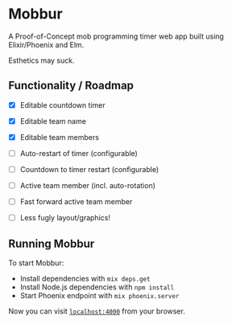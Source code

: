 # Mobbur

A Proof-of-Concept mob programming timer web app built using Elixir/Phoenix and Elm.

Esthetics may suck.

## Functionality / Roadmap

- [x] Editable countdown timer
- [x] Editable team name
- [x] Editable team members
- [ ] Auto-restart of timer (configurable)
- [ ] Countdown to timer restart (configurable)
- [ ] Active team member (incl. auto-rotation)
- [ ] Fast forward active team member
- [ ] Less fugly layout/graphics!


## Running Mobbur

To start Mobbur:

  * Install dependencies with `mix deps.get`
  * Install Node.js dependencies with `npm install`
  * Start Phoenix endpoint with `mix phoenix.server`

Now you can visit [`localhost:4000`](http://localhost:4000) from your browser.
